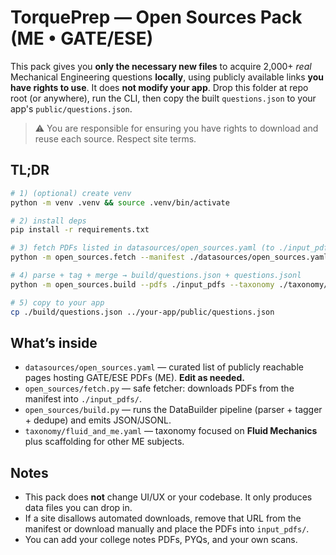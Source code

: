 # TorquePrep — Open Sources Pack (ME • GATE/ESE)

This pack gives you **only the necessary new files** to acquire 2,000+ *real* Mechanical Engineering questions **locally**,
using publicly available links **you have rights to use**. It does **not modify your app**. Drop this folder at repo root
(or anywhere), run the CLI, then copy the built `questions.json` to your app's `public/questions.json`.

> ⚠️ You are responsible for ensuring you have rights to download and reuse each source. Respect site terms.

## TL;DR

```bash
# 1) (optional) create venv
python -m venv .venv && source .venv/bin/activate

# 2) install deps
pip install -r requirements.txt

# 3) fetch PDFs listed in datasources/open_sources.yaml (to ./input_pdfs)
python -m open_sources.fetch --manifest ./datasources/open_sources.yaml --out ./input_pdfs

# 4) parse + tag + merge → build/questions.json + questions.jsonl
python -m open_sources.build --pdfs ./input_pdfs --taxonomy ./taxonomy/fluid_and_me.yaml   --out ./build/questions.json --jsonl ./build/questions.jsonl

# 5) copy to your app
cp ./build/questions.json ../your-app/public/questions.json
```

## What’s inside
- `datasources/open_sources.yaml` — curated list of publicly reachable pages hosting GATE/ESE PDFs (ME). **Edit as needed.**
- `open_sources/fetch.py` — safe fetcher: downloads PDFs from the manifest into `./input_pdfs/`.
- `open_sources/build.py` — runs the DataBuilder pipeline (parser + tagger + dedupe) and emits JSON/JSONL.
- `taxonomy/fluid_and_me.yaml` — taxonomy focused on **Fluid Mechanics** plus scaffolding for other ME subjects.

## Notes
- This pack does **not** change UI/UX or your codebase. It only produces data files you can drop in.
- If a site disallows automated downloads, remove that URL from the manifest or download manually and place the PDFs into `input_pdfs/`.
- You can add your college notes PDFs, PYQs, and your own scans.
